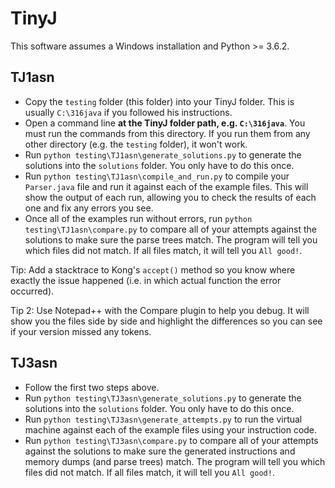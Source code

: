# TinyJ

This software assumes a Windows installation and Python >= 3.6.2.

## TJ1asn

- Copy the `testing` folder (this folder) into your TinyJ folder. This is usually `C:\316java` if
you followed his instructions.
- Open a command line **at the TinyJ folder path, e.g. `C:\316java`**. You must run the commands
from this directory. If you run them from any other directory (e.g. the `testing` folder), it won't
work.
- Run `python testing\TJ1asn\generate_solutions.py` to generate the solutions into the `solutions`
folder. You only have to do this once.
- Run `python testing\TJ1asn\compile_and_run.py` to compile your `Parser.java` file and run it
against each of the example files. This will show the output of each run, allowing you to check
the results of each one and fix any errors you see.
- Once all of the examples run without errors, run `python testing\TJ1asn\compare.py` to compare all
of your attempts against the solutions to make sure the parse trees match. The program will tell you
which files did not match. If all files match, it will tell you `All good!`.

Tip: Add a stacktrace to Kong's `accept()` method so you know where exactly the issue happened
(i.e. in which actual function the error occurred).

Tip 2: Use Notepad++ with the Compare plugin to help you debug. It will show you the files side by
side and highlight the differences so you can see if your version missed any tokens.

## TJ3asn

- Follow the first two steps above.
- Run `python testing\TJ3asn\generate_solutions.py` to generate the solutions into the `solutions`
folder. You only have to do this once.
- Run `python testing\TJ3asn\generate_attempts.py` to run the virtual machine against each of the
example files using your instruction code.
- Run `python testing\TJ3asn\compare.py` to compare all of your attempts against the solutions to
make sure the generated instructions and memory dumps (and parse trees) match. The program will tell
you which files did not match. If all files match, it will tell you `All good!`.
